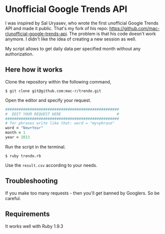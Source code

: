 # Unofficial Google Trends API
I was inspired by Sal Uryasev, who wrote the first unofficial Google Trends API and made it public. That's my fork of his repo: https://github.com/mac-r/unofficial-google-trends-api. The problem is that his code doesn't work anymore. I didn't like the idea of creating a new session as well.

My script allows to get daily data per specified month without any authorization. 

## Here how it works

Clone the repository within the following command,
```
$ git clone git@github.com:mac-r/trendo.git
```

Open the editor and specify your request.
```ruby
###################################################
#  EDIT YOUR REQUEST HERE                         #
###################################################
# for phrases write like that: word = "my+phrase"
word = "New+Year" 
month = 1
year = 2013
```

Run the script in the terminal.
```
$ ruby trendo.rb
```

Use the ```result.csv``` according to your needs.

## Troubleshooting
If you make too many requests - then you'll get banned by Googlers. So be careful.

## Requirements
It works well with Ruby 1.9.3
